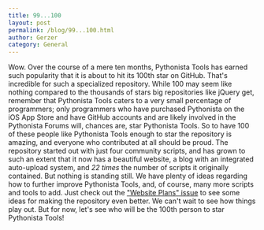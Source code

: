 ```yaml
---
title: 99...100
layout: post
permalink: /blog/99...100.html
author: Gerzer
category: General
---
```

Wow. Over the course of a mere ten months, Pythonista Tools has earned such popularity that it is about to hit its 100th star on GitHub. That's incredible for such a specialized repository. While 100 may seem like nothing compared to the thousands of stars big repositories like jQuery get, remember that Pythonista Tools caters to a very small percentage of programmers; only programmers who have purchased Pythonista on the iOS App Store and have GitHub accounts and are likely involved in the Pythonista Forums will, chances are, star Pythonista Tools. So to have 100 of these people like Pythonista Tools enough to star the repository is amazing, and everyone who contributed at all should be proud. The repository started out with just four community scripts, and has grown to such an extent that it now has a beautiful website, a blog with an integrated auto-upload system, and *22 times* the number of scripts it originally contained. But nothing is standing still. We have plenty of ideas regarding how to further improve Pythonista Tools, and, of course, many more scripts and tools to add. Just check out the ["Website Plans" issue](https://github.com/Pythonista-Tools/Pythonista-Tools/issues/21) to see some ideas for making the repository even better. We can't wait to see how things play out. But for now, let's see who will be the 100th person to star Pythonista Tools!
